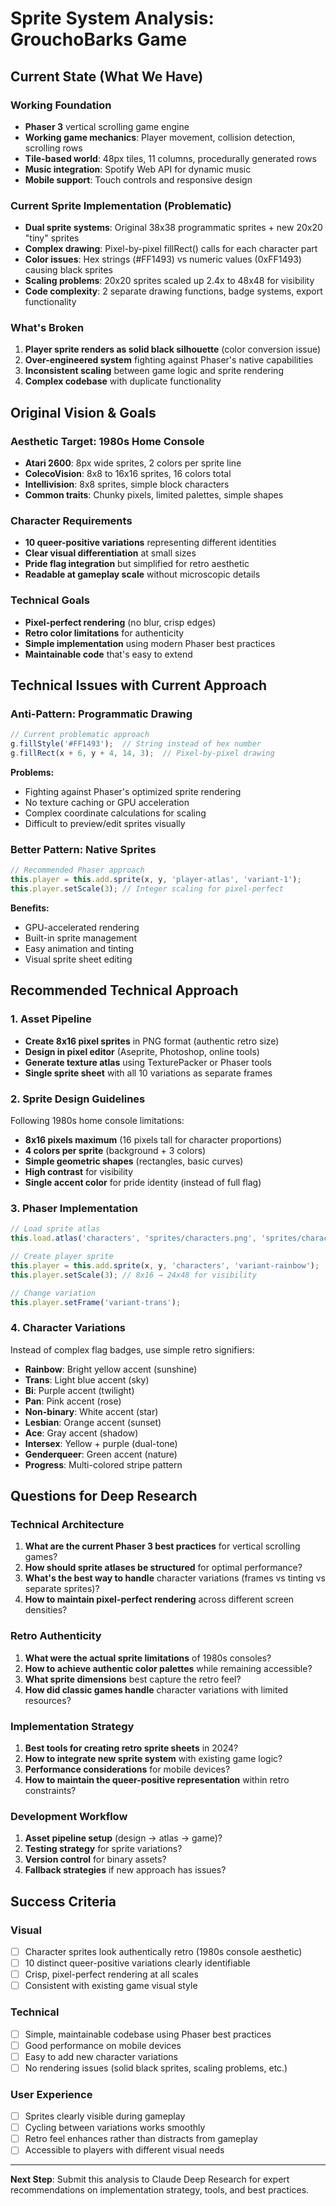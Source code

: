 # Sprite System Analysis: GrouchoBarks Game

## Current State (What We Have)

### Working Foundation
- **Phaser 3** vertical scrolling game engine
- **Working game mechanics**: Player movement, collision detection, scrolling rows
- **Tile-based world**: 48px tiles, 11 columns, procedurally generated rows
- **Music integration**: Spotify Web API for dynamic music
- **Mobile support**: Touch controls and responsive design

### Current Sprite Implementation (Problematic)
- **Dual sprite systems**: Original 38x38 programmatic sprites + new 20x20 "tiny" sprites
- **Complex drawing**: Pixel-by-pixel fillRect() calls for each character part
- **Color issues**: Hex strings (#FF1493) vs numeric values (0xFF1493) causing black sprites
- **Scaling problems**: 20x20 sprites scaled up 2.4x to 48x48 for visibility
- **Code complexity**: 2 separate drawing functions, badge systems, export functionality

### What's Broken
1. **Player sprite renders as solid black silhouette** (color conversion issue)
2. **Over-engineered system** fighting against Phaser's native capabilities
3. **Inconsistent scaling** between game logic and sprite rendering
4. **Complex codebase** with duplicate functionality

## Original Vision & Goals

### Aesthetic Target: 1980s Home Console
- **Atari 2600**: 8px wide sprites, 2 colors per sprite line
- **ColecoVision**: 8x8 to 16x16 sprites, 16 colors total
- **Intellivision**: 8x8 sprites, simple block characters
- **Common traits**: Chunky pixels, limited palettes, simple shapes

### Character Requirements
- **10 queer-positive variations** representing different identities
- **Clear visual differentiation** at small sizes
- **Pride flag integration** but simplified for retro aesthetic
- **Readable at gameplay scale** without microscopic details

### Technical Goals
- **Pixel-perfect rendering** (no blur, crisp edges)
- **Retro color limitations** for authenticity
- **Simple implementation** using modern Phaser best practices
- **Maintainable code** that's easy to extend

## Technical Issues with Current Approach

### Anti-Pattern: Programmatic Drawing
```javascript
// Current problematic approach
g.fillStyle('#FF1493');  // String instead of hex number
g.fillRect(x + 6, y + 4, 14, 3);  // Pixel-by-pixel drawing
```

**Problems:**
- Fighting against Phaser's optimized sprite rendering
- No texture caching or GPU acceleration
- Complex coordinate calculations for scaling
- Difficult to preview/edit sprites visually

### Better Pattern: Native Sprites
```javascript
// Recommended Phaser approach
this.player = this.add.sprite(x, y, 'player-atlas', 'variant-1');
this.player.setScale(3); // Integer scaling for pixel-perfect
```

**Benefits:**
- GPU-accelerated rendering
- Built-in sprite management
- Easy animation and tinting
- Visual sprite sheet editing

## Recommended Technical Approach

### 1. Asset Pipeline
- **Create 8x16 pixel sprites** in PNG format (authentic retro size)
- **Design in pixel editor** (Aseprite, Photoshop, online tools)
- **Generate texture atlas** using TexturePacker or Phaser tools
- **Single sprite sheet** with all 10 variations as separate frames

### 2. Sprite Design Guidelines
Following 1980s home console limitations:
- **8x16 pixels maximum** (16 pixels tall for character proportions)
- **4 colors per sprite** (background + 3 colors)
- **Simple geometric shapes** (rectangles, basic curves)
- **High contrast** for visibility
- **Single accent color** for pride identity (instead of full flag)

### 3. Phaser Implementation
```javascript
// Load sprite atlas
this.load.atlas('characters', 'sprites/characters.png', 'sprites/characters.json');

// Create player sprite
this.player = this.add.sprite(x, y, 'characters', 'variant-rainbow');
this.player.setScale(3); // 8x16 → 24x48 for visibility

// Change variation
this.player.setFrame('variant-trans');
```

### 4. Character Variations
Instead of complex flag badges, use simple retro signifiers:
- **Rainbow**: Bright yellow accent (sunshine)
- **Trans**: Light blue accent (sky)
- **Bi**: Purple accent (twilight)
- **Pan**: Pink accent (rose)
- **Non-binary**: White accent (star)
- **Lesbian**: Orange accent (sunset)
- **Ace**: Gray accent (shadow)
- **Intersex**: Yellow + purple (dual-tone)
- **Genderqueer**: Green accent (nature)
- **Progress**: Multi-colored stripe pattern

## Questions for Deep Research

### Technical Architecture
1. **What are the current Phaser 3 best practices** for vertical scrolling games?
2. **How should sprite atlases be structured** for optimal performance?
3. **What's the best way to handle** character variations (frames vs tinting vs separate sprites)?
4. **How to maintain pixel-perfect rendering** across different screen densities?

### Retro Authenticity
1. **What were the actual sprite limitations** of 1980s consoles?
2. **How to achieve authentic color palettes** while remaining accessible?
3. **What sprite dimensions** best capture the retro feel?
4. **How did classic games handle** character variations with limited resources?

### Implementation Strategy
1. **Best tools for creating retro sprite sheets** in 2024?
2. **How to integrate new sprite system** with existing game logic?
3. **Performance considerations** for mobile devices?
4. **How to maintain the queer-positive representation** within retro constraints?

### Development Workflow
1. **Asset pipeline setup** (design → atlas → game)?
2. **Testing strategy** for sprite variations?
3. **Version control** for binary assets?
4. **Fallback strategies** if new approach has issues?

## Success Criteria

### Visual
- [ ] Character sprites look authentically retro (1980s console aesthetic)
- [ ] 10 distinct queer-positive variations clearly identifiable
- [ ] Crisp, pixel-perfect rendering at all scales
- [ ] Consistent with existing game visual style

### Technical
- [ ] Simple, maintainable codebase using Phaser best practices
- [ ] Good performance on mobile devices
- [ ] Easy to add new character variations
- [ ] No rendering issues (solid black sprites, scaling problems, etc.)

### User Experience
- [ ] Sprites clearly visible during gameplay
- [ ] Cycling between variations works smoothly
- [ ] Retro feel enhances rather than distracts from gameplay
- [ ] Accessible to players with different visual needs

---

**Next Step**: Submit this analysis to Claude Deep Research for expert recommendations on implementation strategy, tools, and best practices.